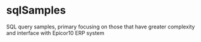 # sqlSamples
SQL query samples, primary focusing on those that have greater complexity and interface with Epicor10 ERP system
